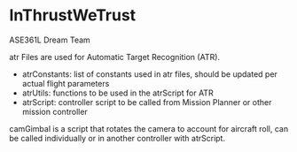 # InThrustWeTrust
ASE361L Dream Team

atr Files are used for Automatic Target Recognition (ATR).
* atrConstants: list of constants used in atr files, should be updated per actual flight parameters
* atrUtils: functions to be used in the atrScript for ATR
* atrScript: controller script to be called from Mission Planner or other mission controller

camGimbal is a script that rotates the camera to account for aircraft roll, can be called individually or in another controller with atrScript.
